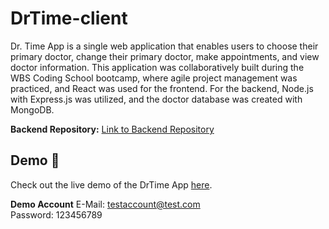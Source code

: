 # DrTime-client
Dr. Time App is a single web application that enables users to choose their primary doctor, change their primary doctor, make appointments, and view doctor information. This application was collaboratively built during the WBS Coding School bootcamp, where agile project management was practiced, and React was used for the frontend. For the backend, Node.js with Express.js was utilized, and the doctor database was created with MongoDB.

**Backend Repository:**
[Link to Backend Repository](https://github.com/epinark/DrTime-server)

## Demo 🚀
Check out the live demo of the DrTime App [here](https://drtime.netlify.app/).

**Demo Account**
E-Mail: testaccount@test.com<br>
Password: 123456789

